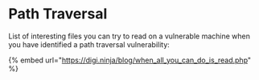 # Path Traversal

List of interesting files you can try to read on a vulnerable machine when you have identified a path traversal vulnerability:

{% embed url="https://digi.ninja/blog/when_all_you_can_do_is_read.php" %}
